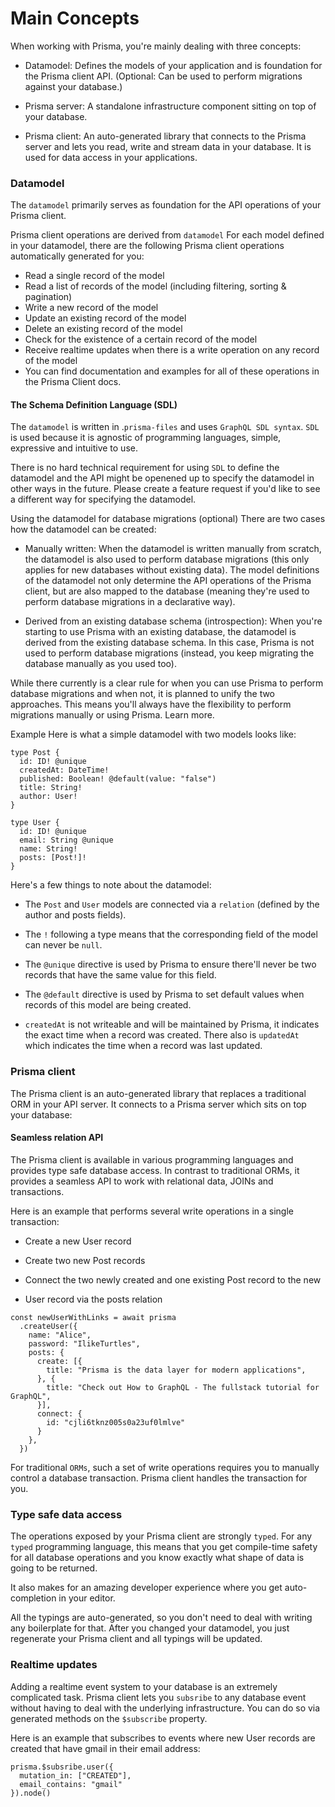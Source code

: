 # Main Concepts

When working with Prisma, you're mainly dealing with three concepts:

- Datamodel: Defines the models of your application and is foundation for the Prisma client API. (Optional: Can be used to perform migrations against your database.)

- Prisma server: A standalone infrastructure component sitting on top of your database.

- Prisma client: An auto-generated library that connects to the Prisma server and lets you read, write and stream data in your database. It is used for data access in your applications.

### Datamodel

The ```datamodel``` primarily serves as foundation for the API operations of your Prisma client.

Prisma client operations are derived from ```datamodel```
For each model defined in your datamodel, there are the following Prisma client operations automatically generated for you:

- Read a single record of the model
- Read a list of records of the model (including filtering, sorting & pagination)
- Write a new record of the model
- Update an existing record of the model
- Delete an existing record of the model
- Check for the existence of a certain record of the model
- Receive realtime updates when there is a write operation on any record of the model
- You can find documentation and examples for all of these operations in the Prisma Client docs.

#### The Schema Definition Language (SDL)

The ```datamodel``` is written in .```prisma-files``` and uses ```GraphQL SDL syntax```. ```SDL``` is used because it is agnostic of programming languages, simple, expressive and intuitive to use.

There is no hard technical requirement for using ```SDL``` to define the datamodel and the API might be openened up to specify the datamodel in other ways in the future. Please create a feature request if you'd like to see a different way for specifying the datamodel.

Using the datamodel for database migrations (optional)
There are two cases how the datamodel can be created:

- Manually written: When the datamodel is written manually from scratch, the datamodel is also used to perform database migrations (this only applies for new databases without existing data). The model definitions of the datamodel not only determine the API operations of the Prisma client, but are also mapped to the database (meaning they're used to perform database migrations in a declarative way).

- Derived from an existing database schema (introspection): When you're starting to use Prisma with an existing database, the datamodel is derived from the existing database schema. In this case, Prisma is not used to perform database migrations (instead, you keep migrating the database manually as you used too).

While there currently is a clear rule for when you can use Prisma to perform database migrations and when not, it is planned to unify the two approaches. This means you'll always have the flexibility to perform migrations manually or using Prisma. Learn more.

Example
Here is what a simple datamodel with two models looks like:


```
type Post {
  id: ID! @unique
  createdAt: DateTime!
  published: Boolean! @default(value: "false")
  title: String!
  author: User!
}

type User {
  id: ID! @unique
  email: String @unique
  name: String!
  posts: [Post!]!
}

```
Here's a few things to note about the datamodel:

- The ```Post``` and ```User``` models are connected via a ```relation``` (defined by the author and posts fields).

- The ```!``` following a type means that the corresponding field of the model can never be ```null```.

- The ```@unique``` directive is used by Prisma to ensure there'll never be two records that have the same value for this field.

- The ```@default``` directive is used by Prisma to set default values when records of this model are being created.

- ```createdAt``` is not writeable and will be maintained by Prisma, it indicates the exact time when a record was created. There also is ```updatedAt``` which indicates the time when a record was last updated.

### Prisma client

 The Prisma client is an auto-generated library that replaces a traditional ORM in your API server. It connects to a Prisma server which sits on top your database:



#### Seamless relation API

The Prisma client is available in various programming languages and provides type safe database access. In contrast to traditional ORMs, it provides a seamless API to work with relational data, JOINs and transactions.

Here is an example that performs several write operations in a single transaction:

- Create a new User record

- Create two new Post records

- Connect the two newly created and one existing Post record to the new 

- User record via the posts relation

```
const newUserWithLinks = await prisma
  .createUser({
    name: "Alice",
    password: "IlikeTurtles",
    posts: {
      create: [{
        title: "Prisma is the data layer for modern applications",
      }, {
        title: "Check out How to GraphQL - The fullstack tutorial for GraphQL",
      }],
      connect: {
        id: "cjli6tknz005s0a23uf0lmlve"
      }
    }, 
  })
  ```
For traditional ```ORMs```, such a set of write operations requires you to manually control a database transaction. Prisma client handles the transaction for you.

### Type safe data access

The operations exposed by your Prisma client are strongly ```typed```. For any ```typed``` programming language, this means that you get compile-time safety for all database operations and you know exactly what shape of data is going to be returned.

It also makes for an amazing developer experience where you get auto-completion in your editor.

All the typings are auto-generated, so you don't need to deal with writing any boilerplate for that. After you changed your datamodel, you just regenerate your Prisma client and all typings will be updated.

### Realtime updates

Adding a realtime event system to your database is an extremely complicated task. Prisma client lets you ```subsribe``` to any database event without having to deal with the underlying infrastructure. You can do so via generated methods on the ```$subscribe``` property.

Here is an example that subscribes to events where new User records are created that have gmail in their email address:

```
prisma.$subsribe.user({
  mutation_in: ["CREATED"],
  email_contains: "gmail"
}).node()
```

